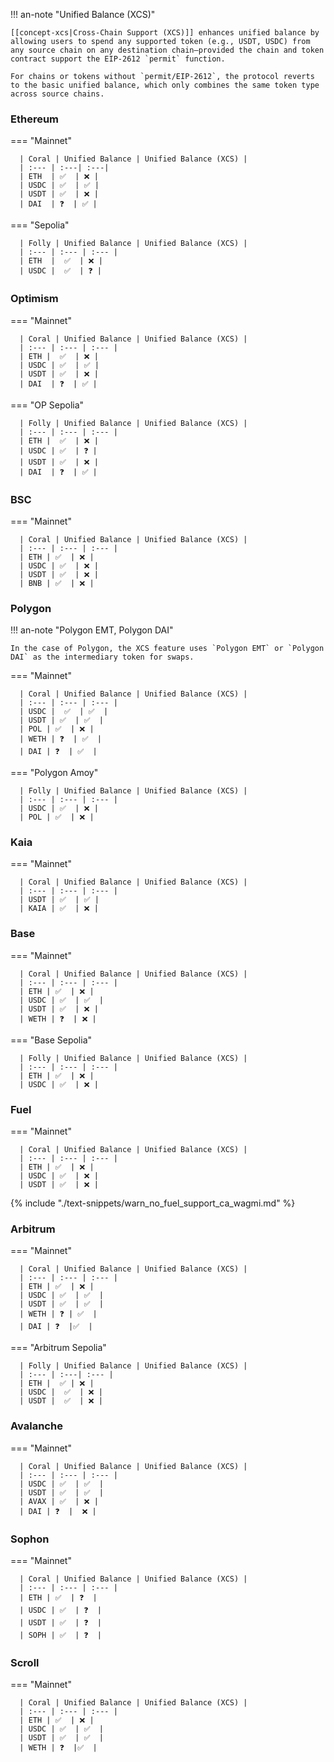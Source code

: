 !!! an-note "Unified Balance (XCS)"

    [[concept-xcs|Cross-Chain Support (XCS)]] enhances unified balance by allowing users to spend any supported token (e.g., USDT, USDC) from any source chain on any destination chain—provided the chain and token contract support the EIP-2612 `permit` function.

    For chains or tokens without `permit/EIP-2612`, the protocol reverts to the basic unified balance, which only combines the same token type across source chains.

### Ethereum

=== "Mainnet"

      | Coral | Unified Balance | Unified Balance (XCS) |
      | :--- | :---| :---|
      | ETH  | ✅  | ❌ |
      | USDC | ✅  | ✅ |
      | USDT | ✅  | ❌ |
      | DAI  | ❓  | ✅ |

=== "Sepolia"

      | Folly | Unified Balance | Unified Balance (XCS) |
      | :--- | :--- | :--- |
      | ETH  |  ✅  | ❌ |
      | USDC |  ✅  | ❓ |

### Optimism

=== "Mainnet"

      | Coral | Unified Balance | Unified Balance (XCS) |
      | :--- | :--- | :--- |
      | ETH |  ✅  | ❌ |
      | USDC | ✅  | ✅ |
      | USDT | ✅  | ❌ |
      | DAI  | ❓  | ✅ |

=== "OP Sepolia"

      | Folly | Unified Balance | Unified Balance (XCS) |
      | :--- | :--- | :--- |
      | ETH |  ✅  | ❌ |   
      | USDC | ✅  | ❓ |
      | USDT | ✅  | ❌ |
      | DAI  | ❓  | ✅ |

### BSC

=== "Mainnet"

      | Coral | Unified Balance | Unified Balance (XCS) |
      | :--- | :--- | :--- |
      | ETH | ✅  | ❌ |  
      | USDC | ✅  | ❌ |
      | USDT | ✅  | ❌ |
      | BNB | ✅  | ❌ |

### Polygon

!!! an-note "Polygon EMT, Polygon DAI"

    In the case of Polygon, the XCS feature uses `Polygon EMT` or `Polygon DAI` as the intermediary token for swaps.

=== "Mainnet"

      | Coral | Unified Balance | Unified Balance (XCS) |
      | :--- | :--- | :--- |
      | USDC |  ✅  | ✅  |
      | USDT | ✅  | ✅  |
      | POL | ✅  | ❌ |
      | WETH | ❓  | ✅  |
      | DAI | ❓  | ✅  |

=== "Polygon Amoy"

      | Folly | Unified Balance | Unified Balance (XCS) |
      | :--- | :--- | :--- |
      | USDC | ✅  | ❌ |
      | POL | ✅  | ❌ |


<!--- Commenting out HyperEVM July 21 casdk update

### HyperEVM

=== "Mainnet"

      | Coral | Unified Balance |
      | :--- | :--- | 
      | USDT | ✅  |
      | HYPE | ✅  |
-->

### Kaia

=== "Mainnet"

      | Coral | Unified Balance | Unified Balance (XCS) |
      | :--- | :--- | :--- | 
      | USDT | ✅  | ✅ | 
      | KAIA | ✅  | ❌ |

### Base

=== "Mainnet"

      | Coral | Unified Balance | Unified Balance (XCS) |
      | :--- | :--- | :--- |
      | ETH | ✅  | ❌ | 
      | USDC | ✅  | ✅  | 
      | USDT | ✅  | ❌ |
      | WETH | ❓  | ❌ |

=== "Base Sepolia"

      | Folly | Unified Balance | Unified Balance (XCS) |
      | :--- | :--- | :--- |
      | ETH | ✅  | ❌ |
      | USDC | ✅  | ❌ |

### Fuel

=== "Mainnet"

      | Coral | Unified Balance | Unified Balance (XCS) |
      | :--- | :--- | :--- |
      | ETH | ✅  | ❌ | 
      | USDC | ✅  | ❌ |
      | USDT | ✅  | ❌ |

{% include "./text-snippets/warn_no_fuel_support_ca_wagmi.md" %}

### Arbitrum

=== "Mainnet"

      | Coral | Unified Balance | Unified Balance (XCS) |
      | :--- | :--- | :--- |
      | ETH | ✅  | ❌ | 
      | USDC | ✅  | ✅  |
      | USDT | ✅  | ✅  |
      | WETH | ❓ | ✅  |
      | DAI | ❓  |✅  |

=== "Arbitrum Sepolia"

      | Folly | Unified Balance | Unified Balance (XCS) |
      | :--- | :---| :--- |
      | ETH |  ✅ | ❌ |
      | USDC |  ✅  | ❌ |
      | USDT |  ✅  | ❌ |

### Avalanche

=== "Mainnet"

      | Coral | Unified Balance | Unified Balance (XCS) |
      | :--- | :--- | :--- |
      | USDC | ✅  | ✅  |
      | USDT | ✅  | ✅  |
      | AVAX | ✅  | ❌ |
      | DAI | ❓  |  ❌ |

### Sophon

=== "Mainnet"

      | Coral | Unified Balance | Unified Balance (XCS) |
      | :--- | :--- | :--- |
      | ETH | ✅  | ❓  |
      | USDC | ✅  | ❓  |
      | USDT | ✅  | ❓  |
      | SOPH | ✅  | ❓  |

### Scroll

=== "Mainnet"

      | Coral | Unified Balance | Unified Balance (XCS) |
      | :--- | :--- | :--- | 
      | ETH | ✅  | ❌ |
      | USDC | ✅  | ✅  |
      | USDT | ✅  | ✅  |
      | WETH | ❓  |✅  |
